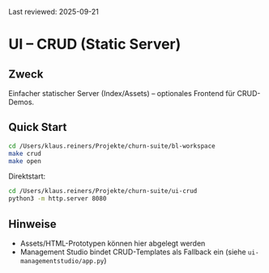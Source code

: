 Last reviewed: 2025-09-21

# UI – CRUD (Static Server)

## Zweck
Einfacher statischer Server (Index/Assets) – optionales Frontend für CRUD-Demos.

## Quick Start
```bash
cd /Users/klaus.reiners/Projekte/churn-suite/bl-workspace
make crud
make open
```

Direktstart:
```bash
cd /Users/klaus.reiners/Projekte/churn-suite/ui-crud
python3 -m http.server 8080
```

## Hinweise
- Assets/HTML-Prototypen können hier abgelegt werden
- Management Studio bindet CRUD-Templates als Fallback ein (siehe `ui-managementstudio/app.py`)

